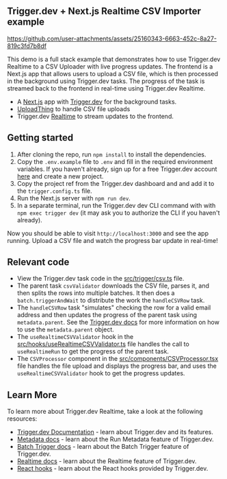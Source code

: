 ## Trigger.dev + Next.js Realtime CSV Importer example

https://github.com/user-attachments/assets/25160343-6663-452c-8a27-819c3fd7b8df

This demo is a full stack example that demonstrates how to use Trigger.dev Realtime to a CSV Uploader with live progress updates. The frontend is a Next.js app that allows users to upload a CSV file, which is then processed in the background using Trigger.dev tasks. The progress of the task is streamed back to the frontend in real-time using Trigger.dev Realtime.

- A [Next.js](https://nextjs.org/) app with [Trigger.dev](https://trigger.dev/) for the background tasks.
- [UploadThing](https://uploadthing.com/) to handle CSV file uploads
- Trigger.dev [Realtime](https://trigger.dev/launchweek/0/realtime) to stream updates to the frontend.

## Getting started

1. After cloning the repo, run `npm install` to install the dependencies.
2. Copy the `.env.example` file to `.env` and fill in the required environment variables. If you haven't already, sign up for a free Trigger.dev account [here](https://cloud.trigger.dev/login) and create a new project.
3. Copy the project ref from the Trigger.dev dashboard and and add it to the `trigger.config.ts` file.
4. Run the Next.js server with `npm run dev`.
5. In a separate terminal, run the Trigger.dev dev CLI command with with `npm exec trigger dev` (it may ask you to authorize the CLI if you haven't already).

Now you should be able to visit `http://localhost:3000` and see the app running. Upload a CSV file and watch the progress bar update in real-time!

## Relevant code

- View the Trigger.dev task code in the [src/trigger/csv.ts](src/trigger/csv.ts) file.
- The parent task `csvValidator` downloads the CSV file, parses it, and then splits the rows into multiple batches. It then does a `batch.triggerAndWait` to distribute the work the `handleCSVRow` task.
- The `handleCSVRow` task "simulates" checking the row for a valid email address and then updates the progress of the parent task using `metadata.parent`. See the [Trigger.dev docs](https://trigger.dev/docs/runs/metadata#parent-and-root-updates) for more information on how to use the `metadata.parent` object.
- The `useRealtimeCSVValidator` hook in the [src/hooks/useRealtimeCSVValidator.ts](src/hooks/useRealtimeCSVValidator.ts) file handles the call to `useRealtimeRun` to get the progress of the parent task.
- The `CSVProcessor` component in the [src/components/CSVProcessor.tsx](src/components/CSVProcessor.tsx) file handles the file upload and displays the progress bar, and uses the `useRealtimeCSVValidator` hook to get the progress updates.

## Learn More

To learn more about Trigger.dev Realtime, take a look at the following resources:

- [Trigger.dev Documentation](https://trigger.dev/docs) - learn about Trigger.dev and its features.
- [Metadata docs](https://trigger.dev/docs/runs/metadata) - learn about the Run Metadata feature of Trigger.dev.
- [Batch Trigger docs](https://trigger.dev/docs/triggering) - learn about the Batch Trigger feature of Trigger.dev.
- [Realtime docs](https://trigger.dev/docs/realtime) - learn about the Realtime feature of Trigger.dev.
- [React hooks](https://trigger.dev/docs/frontend/react-hooks) - learn about the React hooks provided by Trigger.dev.
